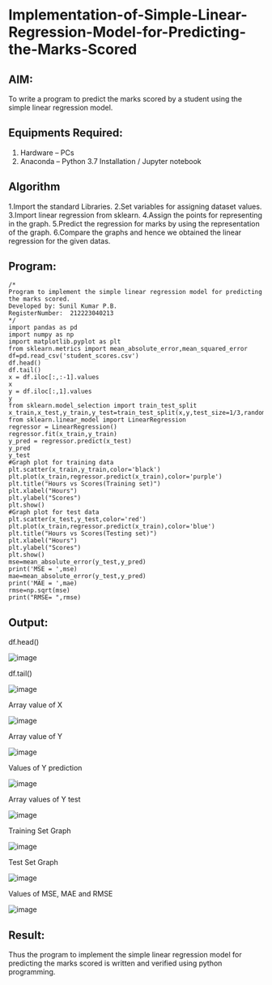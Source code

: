 # Implementation-of-Simple-Linear-Regression-Model-for-Predicting-the-Marks-Scored

## AIM:
To write a program to predict the marks scored by a student using the simple linear regression model.

## Equipments Required:
1. Hardware – PCs
2. Anaconda – Python 3.7 Installation / Jupyter notebook

## Algorithm
1.Import the standard Libraries.
2.Set variables for assigning dataset values.
3.Import linear regression from sklearn.
4.Assign the points for representing in the graph.
5.Predict the regression for marks by using the representation of the graph.
6.Compare the graphs and hence we obtained the linear regression for the given datas.

## Program:
```
/*
Program to implement the simple linear regression model for predicting the marks scored.
Developed by: Sunil Kumar P.B.
RegisterNumber:  212223040213
*/
import pandas as pd
import numpy as np
import matplotlib.pyplot as plt
from sklearn.metrics import mean_absolute_error,mean_squared_error
df=pd.read_csv('student_scores.csv')
df.head()
df.tail()
x = df.iloc[:,:-1].values
x
y = df.iloc[:,1].values
y
from sklearn.model_selection import train_test_split
x_train,x_test,y_train,y_test=train_test_split(x,y,test_size=1/3,random_state=0)
from sklearn.linear_model import LinearRegression
regressor = LinearRegression()
regressor.fit(x_train,y_train)
y_pred = regressor.predict(x_test)
y_pred
y_test
#Graph plot for training data
plt.scatter(x_train,y_train,color='black')
plt.plot(x_train,regressor.predict(x_train),color='purple')
plt.title("Hours vs Scores(Training set)")
plt.xlabel("Hours")
plt.ylabel("Scores")
plt.show()
#Graph plot for test data
plt.scatter(x_test,y_test,color='red')
plt.plot(x_train,regressor.predict(x_train),color='blue')
plt.title("Hours vs Scores(Testing set)")
plt.xlabel("Hours")
plt.ylabel("Scores")
plt.show()
mse=mean_absolute_error(y_test,y_pred)
print('MSE = ',mse)
mae=mean_absolute_error(y_test,y_pred)
print('MAE = ',mae)
rmse=np.sqrt(mse)
print("RMSE= ",rmse)
```

## Output:

df.head()

![image](https://github.com/user-attachments/assets/c5514c3e-402c-4478-8abe-31277fdd3c0f)

df.tail()

![image](https://github.com/user-attachments/assets/e58b025c-3b44-42a6-a3b0-66a8bea4e365)

Array value of X


![image](https://github.com/user-attachments/assets/21a72b48-a269-4c4a-b93b-26c850813659)


Array value of Y

![image](https://github.com/user-attachments/assets/b4e9ee3f-8bae-4ded-ae36-87061cc63857)

Values of Y prediction

![image](https://github.com/user-attachments/assets/db31094b-a84e-4f3f-ae51-17f553c600d4)

Array values of Y test

![image](https://github.com/user-attachments/assets/d89fc587-a973-4af1-9ff4-588ab108be0b)

Training Set Graph

![image](https://github.com/user-attachments/assets/322fe0c8-aeb1-4494-ba4f-a6080d868524)

Test Set Graph

![image](https://github.com/user-attachments/assets/47c0b12c-5d79-497d-88fb-acd819dd7235)

Values of MSE, MAE and RMSE

![image](https://github.com/user-attachments/assets/d0ba63a8-43f4-4b97-8aa1-34f2bc6fa4cf)


## Result:
Thus the program to implement the simple linear regression model for predicting the marks scored is written and verified using python programming.

